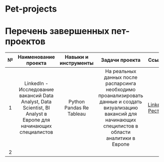 # Pet-projects
# Перечень завершенных пет-проектов
| № | Наименование проекта | Навыки и инструменты | Задачи проекта | Ссылка |
| :--------------------: |:--------------------: | :---------------------: |:---------------------------:|:---------------------------:|
| 1 |LinkedIn -  Исследование вакансий Data Analyst, Data Scientist, BI Analyst в Европе для начинающих специалистов | Python Pandas Re Tableau| На реальных данных после распарсинга необходимо проанализировать данные и создать визуализацию вакансий для начинающих специлистов в области аналитики в Европе|[LinkedIn Рестарт](https://github.com/ekaterina-zakharova/Pet-projects/blob/main/LinkedIn%20Рестарт/Masterskaya%20-%20LinkedIn%20-%20pet-project.ipynb)|
| 2 | |  |  | |
